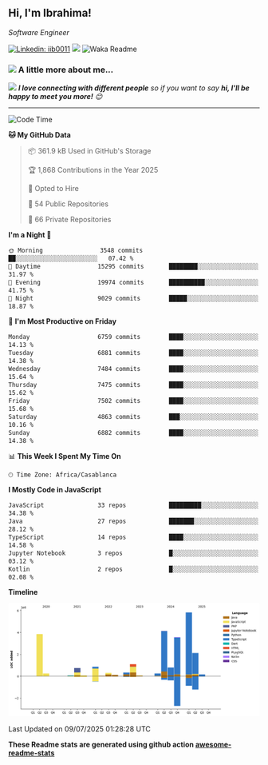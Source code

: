 <h2>Hi, I'm Ibrahima! </h2>
<p><em>Software Engineer 
</em></p>


[![Linkedin: iib0011](https://img.shields.io/badge/-iib0011-blue?style=flat-square&logo=Linkedin&logoColor=white&link=https://www.linkedin.com/in/iib0011/)](https://www.linkedin.com/in/iib0011/)
![](https://visitor-badge.glitch.me/badge?page_id=iib0011)
![Waka Readme](https://github.com/iib0011/iib0011/workflows/Waka%20Readme/badge.svg)


### <img src="https://media.giphy.com/media/VgCDAzcKvsR6OM0uWg/giphy.gif" width="50"> A little more about me...  


<img src="https://media.giphy.com/media/LnQjpWaON8nhr21vNW/giphy.gif" width="60"> <em><b>I love connecting with different people</b> so if you want to say <b>hi, I'll be happy to meet you more!</b> 😊</em>

---
<!--START_SECTION:waka-->
![Code Time](http://img.shields.io/badge/Code%20Time-5%2C067%20hrs%2058%20mins-blue)

**🐱 My GitHub Data** 

> 📦 361.9 kB Used in GitHub's Storage 
 > 
> 🏆 1,868 Contributions in the Year 2025
 > 
> 💼 Opted to Hire
 > 
> 📜 54 Public Repositories 
 > 
> 🔑 66 Private Repositories 
 > 
**I'm a Night 🦉** 

```text
🌞 Morning                3548 commits        ██░░░░░░░░░░░░░░░░░░░░░░░   07.42 % 
🌆 Daytime                15295 commits       ████████░░░░░░░░░░░░░░░░░   31.97 % 
🌃 Evening                19974 commits       ██████████░░░░░░░░░░░░░░░   41.75 % 
🌙 Night                  9029 commits        █████░░░░░░░░░░░░░░░░░░░░   18.87 % 
```
📅 **I'm Most Productive on Friday** 

```text
Monday                   6759 commits        ████░░░░░░░░░░░░░░░░░░░░░   14.13 % 
Tuesday                  6881 commits        ████░░░░░░░░░░░░░░░░░░░░░   14.38 % 
Wednesday                7484 commits        ████░░░░░░░░░░░░░░░░░░░░░   15.64 % 
Thursday                 7475 commits        ████░░░░░░░░░░░░░░░░░░░░░   15.62 % 
Friday                   7502 commits        ████░░░░░░░░░░░░░░░░░░░░░   15.68 % 
Saturday                 4863 commits        ███░░░░░░░░░░░░░░░░░░░░░░   10.16 % 
Sunday                   6882 commits        ████░░░░░░░░░░░░░░░░░░░░░   14.38 % 
```


📊 **This Week I Spent My Time On** 

```text
🕑︎ Time Zone: Africa/Casablanca
```

**I Mostly Code in JavaScript** 

```text
JavaScript               33 repos            █████████░░░░░░░░░░░░░░░░   34.38 % 
Java                     27 repos            ███████░░░░░░░░░░░░░░░░░░   28.12 % 
TypeScript               14 repos            ████░░░░░░░░░░░░░░░░░░░░░   14.58 % 
Jupyter Notebook         3 repos             █░░░░░░░░░░░░░░░░░░░░░░░░   03.12 % 
Kotlin                   2 repos             █░░░░░░░░░░░░░░░░░░░░░░░░   02.08 % 
```



**Timeline**

![Lines of Code chart](https://raw.githubusercontent.com/iib0011/iib0011/master/assets/bar_graph.png)


 Last Updated on 09/07/2025 01:28:28 UTC
<!--END_SECTION:waka-->

**These Readme stats are generated using github action [awesome-readme-stats](https://github.com/iib0011/waka-readme-stats)**
